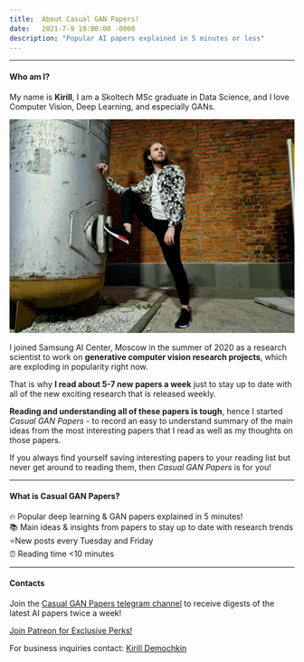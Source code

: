 ```yaml
---
title:  About Casual GAN Papers!
date:   2021-7-9 19:00:00 -0000
description: "Popular AI papers explained in 5 minutes or less"
---
```


***

#### Who am I?

My name is **Kirill**, I am a Skoltech MSc graduate in Data Science, and I love Computer Vision, Deep Learning, and especially GANs.

![Kirill](/assets/images/kirill.jpg)

I joined Samsung AI Center, Moscow in the summer of 2020 as a research scientist to work on **generative computer vision research projects**, which are exploding in popularity right now.

That is why **I read about 5-7 new papers a week** just to stay up to date with all of the new exciting research that is released weekly. 

**Reading and understanding all of these papers is tough**, hence I started *Casual GAN Papers* - to record an easy to understand summary of the main ideas from the most interesting papers that I read as well as my thoughts on those papers.

If you always find yourself saving interesting papers to your reading list but never get around to reading them, then *Casual GAN Papers* is for you!

***

#### What is Casual GAN Papers?

🔥 Popular deep learning & GAN papers explained in 5 minutes!  
📚 Main ideas & insights from papers to stay up to date with research trends   
⭐️New posts every Tuesday and Friday  
⏰ Reading time <10 minutes  

***

#### Contacts

Join the [Casual GAN Papers telegram channel](https://t.me/joinchat/KeutnzlvetRkZGZi)
to receive digests of the latest AI papers twice a week!

<a href="https://www.patreon.com/bePatron?u=53448948" data-patreon-widget-type="become-patron-button">Join Patreon for Exclusive Perks!</a><script async src="https://c6.patreon.com/becomePatronButton.bundle.js"></script>

For business inquiries contact: [Kirill Demochkin](mailto:kdemochkin@gmail.com)

